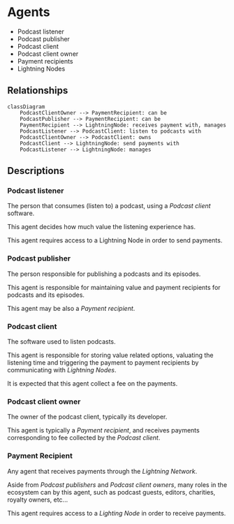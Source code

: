 # Agents

* Podcast listener
* Podcast publisher
* Podcast client
* Podcast client owner
* Payment recipients
* Lightning Nodes

## Relationships

```mermaid
classDiagram
    PodcastClientOwner --> PaymentRecipient: can be
    PodcastPublisher --> PaymentRecipient: can be
    PaymentRecipient --> LightningNode: receives payment with, manages
    PodcastListener --> PodcastClient: listen to podcasts with 
    PodcastClientOwner --> PodcastClient: owns
    PodcastClient --> LightningNode: send payments with
    PodcastListener --> LightningNode: manages
```

## Descriptions

### Podcast listener

The person that consumes (listen to) a podcast, using a _Podcast client_ software.

This agent decides how much value the listening experience has.

This agent requires access to a Lightning Node in order to send payments.

### Podcast publisher

The person responsible for publishing a podcasts and its episodes.

This agent is responsible for maintaining value and payment recipients for podcasts and its episodes.

This agent may be also a _Payment recipient_.

### Podcast client

The software used to listen podcasts.

This agent is responsible for storing value related options, valuating the listening time and triggering the payment to payment recipients by communicating with _Lightning Nodes_.

It is expected that this agent collect a fee on the payments.

### Podcast client owner 

The owner of the podcast client, typically its developer.

This agent is typically a _Payment recipient_, and receives payments corresponding to fee collected by the _Podcast client_.

### Payment Recipient

Any agent that receives payments through the _Lightning Network_.

Aside from _Podcast publishers_ and _Podcast client owners_, many roles in the ecosystem can by this agent, such as podcast guests, editors, charities, royalty owners, etc...

This agent requires access to a _Lighting Node_ in order to receive payments. 
